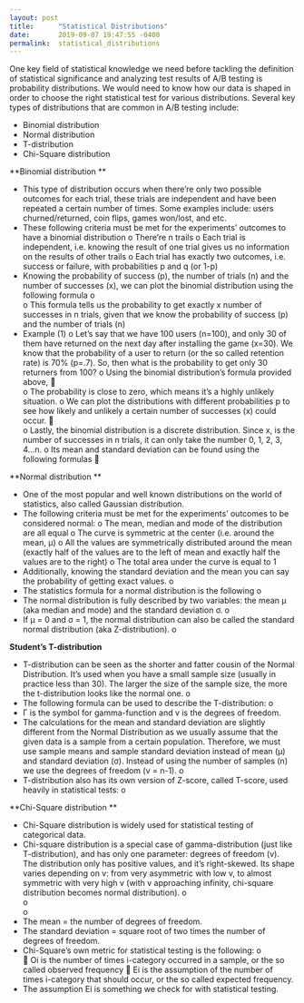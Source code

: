 ```yaml
---
layout: post
title:      "Statistical Distributions"
date:       2019-09-07 19:47:55 -0400
permalink:  statistical_distributions
---
```



One key field of statistical knowledge we need before tackling the definition of statistical significance and analyzing test results of A/B testing is probability distributions. We would need to know how our data is shaped in order to choose the right statistical test for various distributions. 
Several key types of distributions that are common in A/B testing include:
-	Binomial distribution
-	Normal distribution 
-	T-distribution 
-	Chi-Square distribution 

**Binomial distribution **

-	This type of distribution occurs when there’re only two possible outcomes for each trial, these trials are independent and have been repeated a certain number of times. Some examples include: users churned/returned, coin flips, games won/lost, and etc.
-	These following criteria must be met for the experiments’ outcomes to have a binomial distribution
o	There’re n trails 
o	Each trial is independent, i.e. knowing the result of one trial gives us no information on the results of other trails 
o	Each trial has exactly two outcomes, i.e. success or failure, with probabilities p and q (or 1-p)
-	Knowing the probability of success (p), the number of trials (n) and the number of successes (x), we can plot the binomial distribution using the following formula
o	 
o	This formula tells us the probability to get exactly x number of successes in n trials, given that we know the probability of success (p) and the number of trials (n)
-	Example (1)
o	Let’s say that we have 100 users (n=100), and only 30 of them have returned on the next day after installing the game (x=30). We know that the probability of a user to return (or the so called retention rate) is 70% (p=.7). So, then what is the probability to get only 30 returners from 100?
o	Using the binomial distribution’s formula provided above,
	 
o	The probability is close to zero, which means it’s a highly unlikely situation.
o	We can plot the distributions with different probabilities p to see how likely and unlikely a certain number of successes (x) could occur.
	 
o	Lastly, the binomial distribution is a discrete distribution. Since x, is the number of successes in n trials, it can only take the number 0, 1, 2, 3, 4…n. 
o	Its mean and standard deviation can be found using the following formulas
	 

**Normal distribution **

-	One of the most popular and well known distributions on the world of statistics, also called Gaussian distribution. 
-	The following criteria must be met for the experiments’ outcomes to be considered normal: 
o	The mean, median and mode of the distribution are all equal 
o	The curve is symmetric at the center (i.e. around the mean, μ)
o	All the values are symmetrically distributed around the mean (exactly half of the values are to the left of mean and exactly half the values are to the right)
o	The total area under the curve is equal to 1
-	Additionally, knowing the standard deviation and the mean you can say the probability of getting exact values.
o	 
-	The statistics formula for a normal distribution is the following 
o	 
-	The normal distribution is fully described by two variables: the mean μ (aka median and mode) and the standard deviation σ.
o	 
-	If μ = 0 and σ = 1, the normal distribution can also be called the standard normal distribution (aka Z-distribution).
o	 

**Student’s T-distribution**

-	T-distribution can be seen as the shorter and fatter cousin of the Normal Distribution. It’s used when you have a small sample size (usually in practice less than 30). The larger the size of the sample size, the more the t-distribution looks like the normal one. 
o	 
-	The following formula can be used to describe the T-distribution:
o	 
-	Γ is the symbol for gamma-function and v is the degrees of freedom. 
-	The calculations for the mean and standard deviation are slightly different from the Normal Distribution as we usually assume that the given data is a sample from a certain population. Therefore, we must use sample means and sample standard deviation instead of mean (μ) and standard deviation (σ). Instead of using the number of samples (n) we use the degrees of freedom (v = n-1).
o	 
-	T-distribution also has its own version of Z-score, called T-score, used heavily in statistical tests:
o	 

**Chi-Square distribution **

-	Chi-Square distribution is widely used for statistical testing of categorical data.
-	Chi-square distribution is a special case of gamma-distribution (just like T-distribution), and has only one parameter: degrees of freedom (v). The distribution only has positive values, and it’s right-skewed. Its shape varies depending on v: from very asymmetric with low v, to almost symmetric with very high v (with v approaching infinity, chi-square distribution becomes normal distribution). 
o	 
o	 
o	 
-	The mean = the number of degrees of freedom.
-	The standard deviation = square root of two times the number of degrees of freedom. 
-	Chi-Square’s own metric for statistical testing is the following:
o	 
	Oi is the number of times i-category occurred in a sample, or the so called observed frequency 
	Ei is the assumption of the number of times i-category that should occur, or the so called expected frequency. 
-	The assumption Ei is something we check for with statistical testing. 

